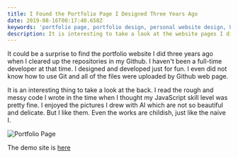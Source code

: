 ```yaml
---
title: I Found the Portfolio Page I Designed Three Years Ago
date: 2019-08-16T00:17:40.658Z
keywords: 'portfolio page, portfolio design, personal website design, UI design'
description: It is interesting to take a look at the website pages I did several years ago.
---
```

It could be a surprise to find the portfolio website I did three years ago when I cleared up the repositories in my Github. I haven't been a full-time developer at that time. I designed and developed just for fun. I even did not know how to use Git and all of the files were uploaded by Github web page.

It is an interesting thing to take a look at the back. I read the rough and messy code I wrote in the time when I thought my JavaScript skill level was pretty fine. I enjoyed the pictures I drew with AI which are not so beautiful and delicate. But I like them. Even the works are childish, just like the naive I.

![Portfolio Page](/img/erldesign.png)

The demo site is [here](https://erlzhang.github.io/erldesign)
